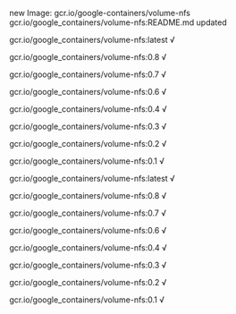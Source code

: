 new Image: gcr.io/google-containers/volume-nfs
gcr.io/google_containers/volume-nfs:README.md updated 

gcr.io/google_containers/volume-nfs:latest √

gcr.io/google_containers/volume-nfs:0.8 √

gcr.io/google_containers/volume-nfs:0.7 √

gcr.io/google_containers/volume-nfs:0.6 √

gcr.io/google_containers/volume-nfs:0.4 √

gcr.io/google_containers/volume-nfs:0.3 √

gcr.io/google_containers/volume-nfs:0.2 √

gcr.io/google_containers/volume-nfs:0.1 √

gcr.io/google_containers/volume-nfs:latest √

gcr.io/google_containers/volume-nfs:0.8 √

gcr.io/google_containers/volume-nfs:0.7 √

gcr.io/google_containers/volume-nfs:0.6 √

gcr.io/google_containers/volume-nfs:0.4 √

gcr.io/google_containers/volume-nfs:0.3 √

gcr.io/google_containers/volume-nfs:0.2 √

gcr.io/google_containers/volume-nfs:0.1 √

